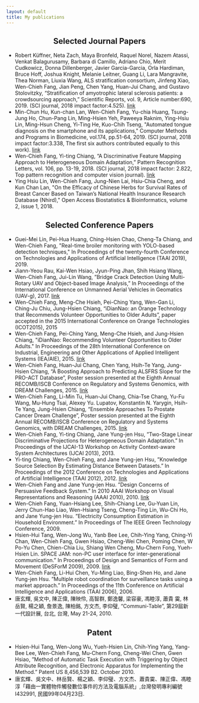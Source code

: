```yaml
---
layout: default
title: My publications
---
```

<h2 style="text-align: center">Selected Journal Papers</h2>

* Robert Küffner, Neta Zach, Maya Bronfeld, Raquel Norel, Nazem Atassi, Venkat Balagurusamy, Barbara di Camillo, Adriano Chio, Merit Cudkowicz, Donna Dillenberger, Javier Garcia-Garcia, Orla Hardiman, Bruce Hoff, Joshua Knight, Melanie Leitner, Guang Li, Lara Mangravite, Thea Norman, Liuxia Wang, ALS stratification consortium, Jinfeng Xiao, Wen-Chieh Fang, Jian Peng, Chen Yang, Huan-Jui Chang, and Gustavo Stolovitzky, “Stratification of amyotrophic lateral sclerosis patients: a crowdsourcing approach,” Scientific Reports, vol. 9, Article number:690, 2019. (SCI journal, 2018 impact factor:4.525). [link](https://www.nature.com/articles/s41598-018-36873-4)
* Min-Chun Hu, Kun-chan Lan, Wen-Chieh Fang, Yu-chia Huang, Tsung-Jung Ho, Chun-Pang Lin, Ming-Hsien Yeh, Paweeya Raknim, Ying-Hsiu Lin, Ming-Hsun Cheng, Yi-Ting He, Kuo-Chih Tseng, "Automated tongue diagnosis on the smartphone and its applications," Computer Methods and Programs in Biomedicine, vol.174, pp.51-64, 2019. (SCI journal, 2018 impact factor:3.338, The first six authors contributed equally to this work). [link](https://www.sciencedirect.com/science/article/pii/S0169260717308477)
* Wen-Chieh Fang, Yi-ting Chiang, “A Discriminative Feature Mapping Approach to Heterogeneous Domain Adaptation,” Pattern Recognition Letters, vol. 106, pp. 13-19, 2018. (SCI journal, 2018 impact factor: 2.822, Top pattern recognition
and computer vision journal). [link](https://www.sciencedirect.com/science/article/pii/S0167865518300461)
* Ying Hsiu Lin, Wen-Chieh Fang, Jung-Nien Lai, Hsiu-Chia Cheng, and Kun Chan Lan, "On the Efficacy of Chinese Herbs for Survival Rates of Breast Cancer Based on Taiwan’s National Health Insurance Research Database (Nhird)," Open Access Biostatistics & Bioinformatics, volume 2, issue 1, 2018.

<h2 style="text-align: center">Selected Conference Papers</h2>

* Guei-Mei Lin, Pei-Hua Huang, Ching-Hsien Chao, Cheng-Ta Chiang, and Wen-Chieh Fang, "Real-time broiler monitoring with YOLO-based detection techniques," In Proceedings of the twenty-fourth Conference on Technologies and Applications of Artificial Intelligence (TAAI 2019), 2019.
* Jiann-Yeou Rau, Kai-Wen Hsiao, Jyun-Ping Jhan, Shih Hsiang Wang, Wen-Chieh Fang, Jui-Lin Wang, ”Bridge Crack Detection Using Multi-Rotary UAV and Object-based Image Analysis,” In Proceedings of the International Conference on Unmanned Aerial Vehicles in Geomatics (UAV-g), 2017. [link](https://www.int-arch-photogramm-remote-sens-spatial-inf-sci.net/XLII-2-W6/311/2017/isprs-archives-XLII-2-W6-311-2017.pdf)
* Wen-Chieh Fang, Meng-Che Hsieh, Pei-Ching Yang, Wen-Gan Li, Ching-Ju Chiu, Jung-Hsien Chiang, “iDianNao: an Orange Technology that Recommends Volunteer Opportunities to Older Adults”, paper accepted in the 2015 International Conference on Orange Technologies (ICOT2015), 2015
* Wen-Chieh Fang, Pei-Ching Yang, Meng-Che Hsieh, and Jung-Hsien Chiang, "iDianNao: Recommending Volunteer Opportunities to Older Adults." In Proceedings of the 28th International Conference on Industrial, Engineering
and Other Applications of Applied Intelligent Systems (IEA/AIE), 2015. [link](https://link.springer.com/chapter/10.1007/978-3-319-19066-2_66)
* Wen-Chieh Fang, Huan-Jui Chang, Chen Yang, Hsih-Te Yang, Jung-Hsien Chiang, “A Boosting Approach to Predicting ALSFRS Slope for the PRO-ACT Database”, Poster session presented at the Eighth Annual RECOMB/ISCB Conference on Regulatory and Systems Genomics, with DREAM Challenges, 2015. [link](https://f1000research.com/posters/4-1409)
* Wen-Chieh Fang, Li-Min Tu, Huan-Jui Chang, Chia-Tse Chang, Yu-Fu Wang, Mu-Hung Tsai, Alexey Yu. Lupatov, Konstantin N. Yarygin, Hsih-Te Yang, Jung-Hsien Chiang, “Ensemble Approaches To Prostate Cancer Dream Challenge”, Poster session presented at the Eighth Annual RECOMB/ISCB Conference on Regulatory and Systems Genomics, with DREAM Challenges, 2015. [link](https://f1000research.com/posters/4-1428)
* Wen-Chieh Fang, Yi-ting Chiang, Jane Yung-jen Hsu, ”Two-Stage Linear Discriminative Projections for Heterogeneous Domain Adaptation.” In Proceedings of the IJCAI-13 Workshop on Activity Context-aware System Architectures
(IJCAI 2013), 2013.
* Yi-ting Chiang, Wen-Chieh Fang, and Jane Yung-jen Hsu, ”Knowledge Source Selection By Estimating Distance Between Datasets.” In Proceedings of the 2012 Conference on Technologies and Applications of Artificial Intelligence (TAAI 2012), 2012. [link](https://ieeexplore.ieee.org/document/6395004/)
* Wen-Chieh Fang and Jane Yung-jen Hsu. ”Design Concerns of Persuasive Feedback System.” In 2010 AAAI Workshop on Visual Representations and Reasoning (AAAI 2010), 2010. [link](https://aaai.org/ocs/index.php/WS/AAAIW10/paper/view/2046)
* Wen-Chieh Fang, Yuan-Hsiang Lee, Shih-Chiang Lee, Gu-Yuan Lin, Jerry Chun-Hao Liao, Wen-Hsiang Tseng, Cheng-Ting Lin, Wu-Chi Ho, and Jane Yung-jen Hsu. ”Electricity Consumption Estimation in Household Environment.” In
Proceedings of The IEEE Green Technology Conference, 2009.
* Hsien-Hui Tang, Wen-Jong Wu, Yanb Bee Lee, Chih-Ying Yang, Ching-Yi Chan, Wen-Chieh Fang, Gwen Hsiao, Cheng-Wei Chen, Poming Chen, W Po-Yu Chen, Chien-Chia Liu, Shiang Wen Cheng, Mu-Chern Fong, Yueh-Hsien Lin. SPACE JAM: non-PC user interface for inter-generational communication.” In Proceedings of Design and Semantics of Form and Movement (DeSForM 2009), 2009. [link](http://www.yankodesign.com/2010/01/11/technology-is-not-so-scary/)
* Wen-Chieh Fang, Li-Hui Chen, Yu-Ming Liao, Bing-Shen Ho, and Jane Yung-jen Hsu. ”Multiple robot coordination for surveillance tasks using a market approach.” In Proceedings of the 11th Conference on Artificial Intelligence and Applications (TAAI 2006), 2006.
* 唐玄輝, 吳文中, 陳正偉, 陳映伶, 高智群, 鄭逸馨, 梁容豪, 馮睦淳, 蕭貴 霙, 林岳賢, 楊之穎, 詹景逸, 陳柏銘, 方文杰, 李仰璧, “Communi-Table”, 第29屆新一代設計展, 台北, 台灣, May 21-24, 2010.

<h2 style="text-align: center">Patent</h2>

* Hsien-Hui Tang, Wen-Jong Wu, Yueh-Hsien Lin, Chih-Ying Yang, Yang-Bee Lee, Wen-Chieh Fang, Mu-Chern Fong, Cheng-Wei Chen, Gwen Hsiao,
”Method of Automatic Task Execution with Triggering by Object Attribute Recognition, and Electronic Apparatus for Implementing the Method.” Patent US 8,456,539 B2. October 2010.
* 唐玄輝、吳文中、林岳賢、楊之穎、李仰璧、方文杰、蕭貴霙、陳正偉、馮睦淳「藉由一實體物件觸發數位事件的方法及電腦系統」,台灣發明專利編號I432991, 民國99年04月23日. 

